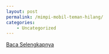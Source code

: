 ```yaml
---
layout: post
permalink: /mimpi-mobil-teman-hilang/
categories:
    - Uncategorized
---
```


[Baca Selengkapnya](/02)